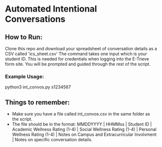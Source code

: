 # Automated Intentional Conversations

## How to Run:
Clone this repo and download your spreadsheet of conversation details as a CSV called 'ics_sheet.csv' The command takes one input which is your student ID. This is needed for credentials when logging into the E-Trieve form site. You will be prompted and guided through the rest of the script.

### Example Usage:
python3 int_convos.py s1234567

## Things to remember:
* Make sure you have a file called int_convos.csv in the same folder as the script.
* The file should be in the format:
MMDDYYYY | HHMMss | Student ID | Academic Wellness Rating (1-4) | Social Wellness Rating (1-4) | Personal Wellness Rating (1-4) | Notes on Campus and Extracurricular Involvment | Notes on specific conversation details.
